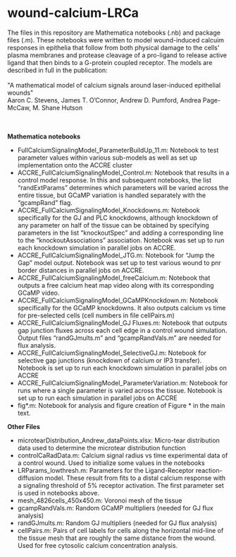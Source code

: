 # wound-calcium-LRCa

The files in this repository are Mathematica notebooks (.nb) and package files (.m). These notebooks were written to model wound-induced calcuim responses in epithelia that follow from both physical damage to the cells' plasma membranes and protease cleavage of a pro-ligand to release active ligand that then binds to a G-protein coupled receptor. The models are described in full in the publication: </BR></BR>
  "A mathematical model of calcium signals around laser-induced epithelial wounds"</BR>
  Aaron C. Stevens, James T. O’Connor, Andrew D. Pumford, Andrea Page-McCaw, M. Shane Hutson</BR>  
<BR/>

<B>Mathematica notebooks</B>
<UL>
<LI>FullCalciumSignalingModel_ParameterBuildUp_11.m: Notebook to test parameter values within various sub-models as well as set up implementation onto the ACCRE cluster

<LI>ACCRE_FullCalciumSignalingModel_Control.m: Notebook that results in a control model response. In this and subsequent notebooks, the list “randExtParams” determines which parameters will be varied across the entire tissue, but GCaMP variation is handled separately with the “gcampRand” flag.

<LI>ACCRE_FullCalciumSignalingModel_Knockdowns.m: Notebook specifically for the GJ and PLC knockdowns, although knockdown of any parameter on half of the tissue can be obtained by specifying parameters in the list “knockoutSpec” and adding a corresponding line to the “knockoutAssociations” association. Notebook was set up to run each knockdown simulation in parallel jobs on ACCRE.

<LI>ACCRE_FullCalciumSignalingModel_JTG.m: Notebook for “Jump the Gap” model output. Notebook was set up to test various wound to pnr border distances in parallel jobs on ACCRE.

<LI>ACCRE_FullCalciumSignalingModel_freeCalcium.m: Notebook that outputs a free calcium heat map video along with its corresponding GCaMP video.

<LI>ACCRE_FullCalciumSignalingModel_GCaMPKnockdown.m: Notebook specifically for the GCaMP knockdowns. It also outputs calcium vs time for pre-selected cells (cell numbers in file cellPairs.m)

<LI>ACCRE_FullCalciumSignalingModel_GJ Fluxes.m: Notebook that outputs gap junction fluxes across each cell edge in a control wound simulation. Output files “randGJmults.m” and “gcampRandVals.m” are needed for flux analysis.

<LI>ACCRE_FullCalciumSignalingModel_SelectiveGJ.m: Notebook for selective gap junctions (knockdown of calcium or IP3 transfer). Notebook is set up to run each knockdown simulation in parallel jobs on ACCRE

<LI>ACCRE_FullCalciumSignalingModel_ParameterVariation.m: Notebook for runs where a single parameter is varied across the tissue. Notebook is set up to run each simulation in parallel jobs on ACCRE

<LI>fig*.m: Notebook for analysis and figure creation of Figure * in the main text.
</UL>


<B>Other Files</B>
<UL>
<LI>microtearDistribution_Andrew_dataPoints.xlsx: Micro-tear distribution data used to determine the microtear distribution function

<LI>controlCaRadData.m: Calcium signal radius vs time experimental data of a control wound. Used to initialize some values in the notebooks

<LI>LRParams_lowthresh.m: Parameters for the Ligand-Receptor reaction-diffusion model. These result from fits to a distal calcium response with a signaling threshold of 5% receptor activation. The first parameter set is used in notebooks above.

<LI>mesh_4826cells_450x450.m: Voronoi mesh of the tissue

<LI>gcampRandVals.m: Random GCaMP multipliers (needed for GJ flux analysis)

<LI>randGJmults.m: Random GJ multipliers (needed for GJ flux analysis)

<LI>cellPairs.m: Pairs of cell labels for cells along the horizontal mid-line of the tissue mesh that are roughly the same distance from the wound. Used for free cytosolic calcium concentration analysis. 
  </UL>
